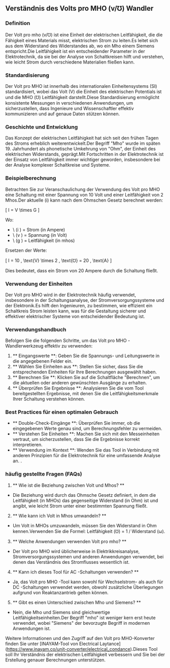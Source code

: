 ## Verständnis des Volts pro MHO (v/℧) Wandler

### Definition
Der Volt pro mho (v/℧) ist eine Einheit der elektrischen Leitfähigkeit, die die Fähigkeit eines Materials misst, elektrischen Strom zu leiten.Es leitet sich aus dem Widerstand des Widerstandes ab, wo ein Mho einem Siemens entspricht.Die Leitfähigkeit ist ein entscheidender Parameter in der Elektrotechnik, da sie bei der Analyse von Schaltkreisen hilft und verstehen, wie leicht Strom durch verschiedene Materialien fließen kann.

### Standardisierung
Der Volt pro MHO ist innerhalb des internationalen Einheitensystems (SI) standardisiert, wobei das Volt (V) die Einheit des elektrischen Potentials ist und die MHO (℧) Leitfähigkeit darstellt.Diese Standardisierung ermöglicht konsistente Messungen in verschiedenen Anwendungen, um sicherzustellen, dass Ingenieure und Wissenschaftler effektiv kommunizieren und auf genaue Daten stützen können.

### Geschichte und Entwicklung
Das Konzept der elektrischen Leitfähigkeit hat sich seit den frühen Tagen des Stroms erheblich weiterentwickelt.Der Begriff "Mho" wurde im späten 19. Jahrhundert als phonetische Umkehrung von "Ohm", der Einheit des elektrischen Widerstands, geprägt.Mit Fortschritten in der Elektrotechnik ist der Einsatz von Leitfähigkeit immer wichtiger geworden, insbesondere bei der Analyse komplexer Schaltkreise und Systeme.

### Beispielberechnung
Betrachten Sie zur Veranschaulichung der Verwendung des Volt pro MHO eine Schaltung mit einer Spannung von 10 Volt und einer Leitfähigkeit von 2 Mhos.Der aktuelle (i) kann nach dem Ohmschen Gesetz berechnet werden:

\[ I = V \times G \]

Wo:
- \ (i \) = Strom (in Ampere)
- \ (v \) = Spannung (in Volt)
- \ (g \) = Leitfähigkeit (in mhos)

Ersetzen der Werte:

\[ I = 10 \, \text{V} \times 2 \, \text{℧} = 20 \, \text{A} \]

Dies bedeutet, dass ein Strom von 20 Ampere durch die Schaltung fließt.

### Verwendung der Einheiten
Der Volt pro MHO wird in der Elektrotechnik häufig verwendet, insbesondere in der Schaltungsanalyse, der Stromversorgungssysteme und der Elektronik.Es hilft den Ingenieuren, zu bestimmen, wie effizient ein Schaltkreis Strom leisten kann, was für die Gestaltung sicherer und effektiver elektrischer Systeme von entscheidender Bedeutung ist.

### Verwendungshandbuch
Befolgen Sie die folgenden Schritte, um das Volt pro MHO -Wandlerwerkzeug effektiv zu verwenden:
1. ** Eingangswerte **: Geben Sie die Spannungs- und Leitungswerte in die angegebenen Felder ein.
2. ** Wählen Sie Einheiten aus **: Stellen Sie sicher, dass Sie die entsprechenden Einheiten für Ihre Berechnungen ausgewählt haben.
3. ** Berechnen Sie **: Klicken Sie auf die Schaltfläche "Berechnen", um die aktuellen oder anderen gewünschten Ausgänge zu erhalten.
4. ** Überprüfen Sie Ergebnisse **: Analysieren Sie die vom Tool bereitgestellten Ergebnisse, mit denen Sie die Leitfähigkeitsmerkmale Ihrer Schaltung verstehen können.

### Best Practices für einen optimalen Gebrauch
- ** Double-Check-Eingänge **: Überprüfen Sie immer, ob die eingegebenen Werte genau sind, um Berechnungsfehler zu vermeiden.
- ** Verstehen Sie Einheiten **: Machen Sie sich mit den Messeinheiten vertraut, um sicherzustellen, dass Sie die Ergebnisse korrekt interpretieren.
- ** Verwendung im Kontext **: Wenden Sie das Tool in Verbindung mit anderen Prinzipien für die Elektrotechnik für eine umfassende Analyse an.
.

### häufig gestellte Fragen (FAQs)

1. ** Wie ist die Beziehung zwischen Volt und Mhos? **
- Die Beziehung wird durch das Ohmsche Gesetz definiert, in dem die Leitfähigkeit (in MHOs) das gegenseitige Widerstand (in Ohm) ist und angibt, wie leicht Strom unter einer bestimmten Spannung fließt.

2. ** Wie kann ich Volt in Mhos umwandeln? **
- Um Volt in MHOs umzuwandeln, müssen Sie den Widerstand in Ohm kennen.Verwenden Sie die Formel: Leitfähigkeit (℧) = 1 / Widerstand (ω).

3. ** Welche Anwendungen verwenden Volt pro mho? **
- Der Volt pro MHO wird üblicherweise in Elektrikkreisanalyse, Stromversorgungssystemen und anderen Anwendungen verwendet, bei denen das Verständnis des Stromflusses wesentlich ist.

4. ** Kann ich dieses Tool für AC -Schaltungen verwenden? **
- Ja, das Volt pro MHO -Tool kann sowohl für Wechselstrom- als auch für DC -Schaltungen verwendet werden, obwohl zusätzliche Überlegungen aufgrund von Reaktanzantrieb gelten können.

5. ** Gibt es einen Unterschied zwischen Mho und Siemens? **
- Nein, die Mho und Siemens sind gleichwertige Leitfähigkeitseinheiten.Der Begriff "mho" ist weniger kern erst heute verwendet, wobei "Siemens" der bevorzugte Begriff in modernen Anwendungen ist.

Weitere Informationen und den Zugriff auf den Volt pro MHO-Konverter finden Sie unter [INAYAM-Tool von Electrical Laytance] (https://www.inayam.co/unit-converter/electrical_condance).Dieses Tool soll Ihr Verständnis der elektrischen Leitfähigkeit verbessern und Sie bei der Erstellung genauer Berechnungen unterstützen.